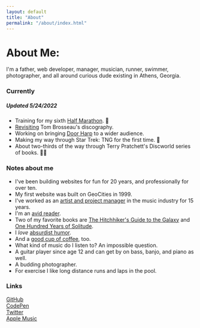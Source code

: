 ```yaml
---
layout: default
title: "About"
permalink: "/about/index.html"
---
```


# About Me:
I'm a father, web developer, manager, musician, runner, swimmer, photographer, and all around curious dude existing in Athens, Georgia.

### Currently
##### Updated 5/24/2022
* Training for my sixth [Half Marathon](https://athhalf.com). 🏃
* [Revisiting](https://music.apple.com/profile/mattdecamp) Tom Brosseau's discography.
* Working on bringing [Door Harp](https://en.wikipedia.org/wiki/Door_Harp) to a wider audience.
* Making my way through Star Trek: TNG for the first time. 🖖
* About two-thirds of the way through Terry Pratchett's Discworld series of books. 🧙‍♂️


### Notes about me
* I've been building websites for fun for 20 years, and professionally for over ten.
* My first website was built on GeoCities in 1999.
* I've worked as an [artist and project manager](https://www.linkedin.com/in/mattdecamp/) in the music industry for 15 years.
* I'm an [avid reader](/books).
* Two of my favorite books are [The Hitchhiker's Guide to the Galaxy](https://www.indiebound.org/book/9780345391803) and [One Hundred Years of Solitude](https://www.indiebound.org/book/9780060883287).
* I _love_ [absurdist humor](https://www.youtube.com/watch?v=aZJZK6rzjns).
* And a [good cup of coffee](https://counterculturecoffee.com/shop/coffee/forty-six), too.
* What kind of music do I listen to? An impossible question.
* A guitar player since age 12 and can get by on bass, banjo, and piano as well.
* A budding photographer.
* For exercise I like long distance runs and laps in the pool.

### Links

[GitHub](https://github.com/mattdecamp)  
[CodePen](https://codepen.io/mattdecamp)    
[Twitter](https://twitter.com/mpdecamp)   
[Apple Music](https://music.apple.com/profile/mattdecamp)